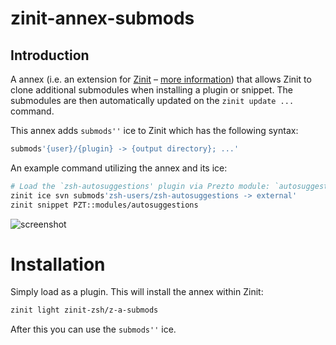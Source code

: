 # zinit-annex-submods

## Introduction

A annex (i.e. an extension for [Zinit](https://github.com/zdharma-continuum/zinit) –
[more information](https://zdharma-continuum.github.io/zinit/wiki/Annexes/))
that allows Zinit to clone additional submodules when installing a plugin or
snippet. The submodules are then automatically updated on the `zinit update ...`
command.

This annex adds `submods''` ice to Zinit which has the following syntax:

```zsh
submods'{user}/{plugin} -> {output directory}; ...'
```

An example command utilizing the annex and its ice:

```zsh
# Load the `zsh-autosuggestions' plugin via Prezto module: `autosuggestions'
zinit ice svn submods'zsh-users/zsh-autosuggestions -> external'
zinit snippet PZT::modules/autosuggestions
```

![screenshot](https://raw.githubusercontent.com/zinit-zsh/z-a-submods/master/images/screenshot.png)

# Installation

Simply load as a plugin. This will install the annex within Zinit:

```zsh
zinit light zinit-zsh/z-a-submods
```

After this you can use the `submods''` ice.
<!-- vim:set tw=85: -->
